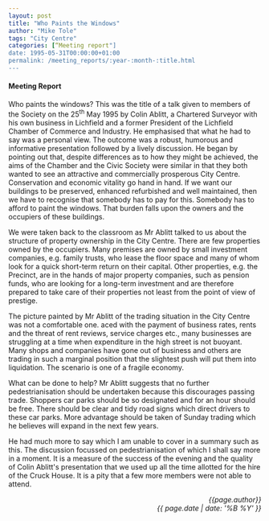 ```yaml
---
layout: post
title: "Who Paints the Windows"
author: "Mike Tole"
tags: "City Centre"
categories: [“Meeting report"]
date: 1995-05-31T00:00:00+01:00
permalink: /meeting_reports/:year-:month-:title.html
---
```

#### Meeting Report ####

Who paints the windows? This was the title of a talk given to members of the Society on the 25<sup>th</sup> May 1995 by Colin Ablitt, a Chartered Surveyor with his own business in Lichfield and a former President of the Lichfield Chamber of Commerce and Industry. He emphasised that what he had to say was a personal view. The outcome was a robust, humorous and informative presentation followed by a lively discussion. He began by pointing out that, despite differences as to how they might be achieved, the aims of the Chamber and the Civic Society were similar in that they both wanted to see an attractive and commercially prosperous City Centre. Conservation and economic vitality go hand in hand. If we want our buildings to be preserved, enhanced refurbished and well maintained, then we have to recognise that somebody has to pay for this. Somebody has to afford to paint the windows. That burden falls upon the owners and the occupiers of these buildings. 

We were taken back to the classroom as Mr Ablitt talked to us about the structure of property ownership in the City Centre. There are few properties owned by the occupiers. Many premises are owned by small investment companies, e.g. family trusts, who lease the floor space and many of whom look for a quick short-term return on their capital. Other properties, e.g. the Precinct, are in the hands of major property companies, such as pension funds, who are looking for a long-term investment and are therefore prepared to take care of their properties not least from the point of view of prestige. 

The picture painted by Mr Ablitt of the trading situation in the City Centre was not a comfortable one. aced with the payment of business rates, rents and the threat of rent reviews, service charges etc., many businesses are struggling at a time when expenditure in the high street is not buoyant. Many shops and companies have gone out of business and others are trading in such a marginal position that the slightest push will put them into liquidation. The scenario is one of a fragile economy. 

What can be done to help? Mr Ablitt suggests that no further pedestrianisation should be undertaken because this discourages passing trade. Shoppers car parks should be so designated and for an hour should be free. There should be clear and tidy road signs which direct drivers to these car parks. More advantage should be taken of Sunday trading which he believes will expand in the next few years. 

He had much more to say which I am unable to cover in a summary such as this. The discussion focussed on pedestrianisation of which I shall say more in a moment. It is a measure of the success of the evening and the quality of Colin Ablitt's presentation that we used up all the time allotted for the hire of the Cruck House. It is a pity that a few more members were not able to attend. 

<p align="right"><i> {{page.author}} <br> {{ page.date | date: '%B %Y' }} </i></p>
